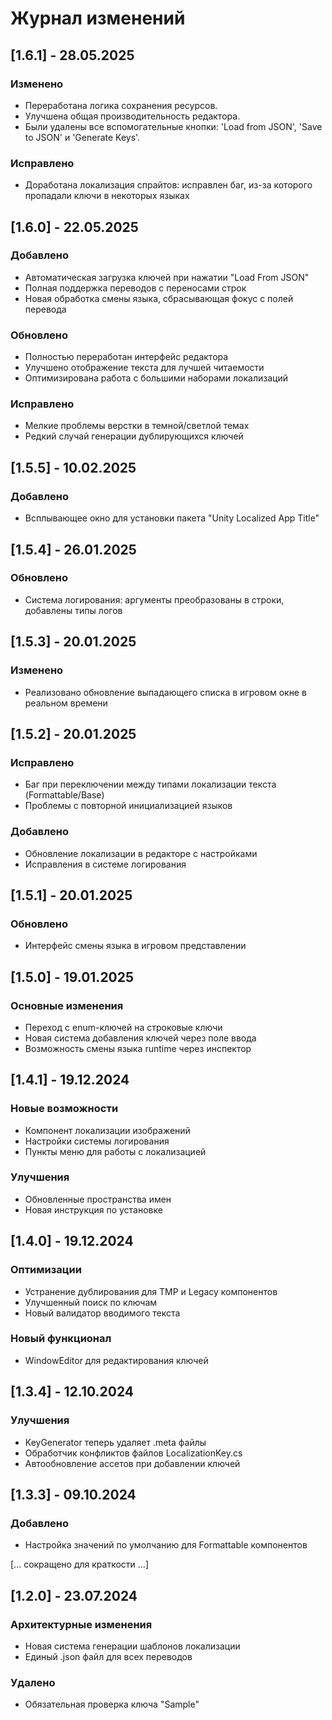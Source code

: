 # Журнал изменений

## [1.6.1] - 28.05.2025
### Изменено
- Переработана логика сохранения ресурсов. 
- Улучшена общая производительность редактора.
- Были удалены все вспомогательные кнопки: 'Load from JSON', 'Save to JSON' и 'Generate Keys'.

### Исправлено
- Доработана локализация спрайтов: исправлен баг, из-за которого пропадали ключи в некоторых языках

## [1.6.0] - 22.05.2025
### Добавлено
- Автоматическая загрузка ключей при нажатии "Load From JSON"
- Полная поддержка переводов с переносами строк
- Новая обработка смены языка, сбрасывающая фокус с полей перевода

### Обновлено
- Полностью переработан интерфейс редактора
- Улучшено отображение текста для лучшей читаемости
- Оптимизирована работа с большими наборами локализаций

### Исправлено
- Мелкие проблемы верстки в темной/светлой темах
- Редкий случай генерации дублирующихся ключей

## [1.5.5] - 10.02.2025
### Добавлено
- Всплывающее окно для установки пакета "Unity Localized App Title"

## [1.5.4] - 26.01.2025
### Обновлено
- Система логирования: аргументы преобразованы в строки, добавлены типы логов

## [1.5.3] - 20.01.2025
### Изменено
- Реализовано обновление выпадающего списка в игровом окне в реальном времени

## [1.5.2] - 20.01.2025
### Исправлено
- Баг при переключении между типами локализации текста (Formattable/Base)
- Проблемы с повторной инициализацией языков

### Добавлено
- Обновление локализации в редакторе с настройками
- Исправления в системе логирования

## [1.5.1] - 20.01.2025
### Обновлено
- Интерфейс смены языка в игровом представлении

## [1.5.0] - 19.01.2025
### Основные изменения
- Переход с enum-ключей на строковые ключи
- Новая система добавления ключей через поле ввода
- Возможность смены языка runtime через инспектор

## [1.4.1] - 19.12.2024
### Новые возможности
- Компонент локализации изображений
- Настройки системы логирования
- Пункты меню для работы с локализацией

### Улучшения
- Обновленные пространства имен
- Новая инструкция по установке

## [1.4.0] - 19.12.2024
### Оптимизации
- Устранение дублирования для TMP и Legacy компонентов
- Улучшенный поиск по ключам
- Новый валидатор вводимого текста

### Новый функционал
- WindowEditor для редактирования ключей

## [1.3.4] - 12.10.2024
### Улучшения
- KeyGenerator теперь удаляет .meta файлы
- Обработчик конфликтов файлов LocalizationKey.cs
- Автообновление ассетов при добавлении ключей

## [1.3.3] - 09.10.2024
### Добавлено
- Настройка значений по умолчанию для Formattable компонентов

[... сокращено для краткости ...]

## [1.2.0] - 23.07.2024
### Архитектурные изменения
- Новая система генерации шаблонов локализации
- Единый .json файл для всех переводов

### Удалено
- Обязательная проверка ключа "Sample"